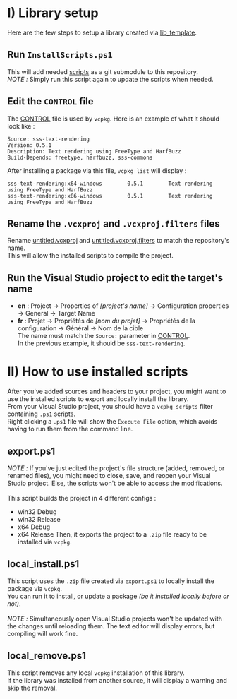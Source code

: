# I) Library setup
Here are the few steps to setup a library created via [lib_template](https://github.com/Scaly-Sphere-Studio/lib_template).

## Run `InstallScripts.ps1`
This will add needed [scripts](https://github.com/Scaly-Sphere-Studio/vcpkg_scripts) as a git submodule to this repository.<br/>
_NOTE :_ Simply run this script again to update the scripts when needed.

## Edit the `CONTROL` file
The [CONTROL](CONTROL) file is used by `vcpkg`. Here is an example of what it should look like :
```
Source: sss-text-rendering
Version: 0.5.1
Description: Text rendering using FreeType and HarfBuzz
Build-Depends: freetype, harfbuzz, sss-commons
```
After installing a package via this file, `vcpkg list` will display :
```
sss-text-rendering:x64-windows        0.5.1        Text rendering using FreeType and HarfBuzz
sss-text-rendering:x86-windows        0.5.1        Text rendering using FreeType and HarfBuzz
```

## Rename the `.vcxproj` and `.vcxproj.filters` files
Rename [untitled.vcxproj](untitled.vcxproj) and [untitled.vcxproj.filters](untitled.vcxproj.filters) to match the repository's name.<br/>
This will allow the installed scripts to compile the project.

## Run the Visual Studio project to edit the target's name
- **en** : Project -> Properties of _[project's name]_ -> Configuration properties -> General -> Target Name
- **fr** : Projet -> Propriétés de _[nom du projet]_ -> Propriétés de la configuration -> Général -> Nom de la cible<br/>
The name must match the `Source:` parameter in [CONTROL](CONTROL).<br/>
In the previous example, it should be `sss-text-rendering`.

# II) How to use installed scripts
After you've added sources and headers to your project, you might want to use the installed scripts to export and locally install the library.<br/>
From your Visual Studio project, you should have a `vcpkg_scripts` filter containing `.ps1` scripts.<br/>
Right clicking a `.ps1` file will show the `Execute File` option, which avoids having to run them from the command line.

## export.ps1
_NOTE :_ If you've just edited the project's file structure (added, removed, or renamed files), you might need to close, save, and reopen your Visual Studio project. Else, the scripts won't be able to access the modifications.<br/>
<br/>
This script builds the project in 4 different configs :
- win32 Debug
- win32 Release
- x64 Debug
- x64 Release
Then, it exports the project to a `.zip` file ready to be installed via `vcpkg`.

## local_install.ps1
This script uses the `.zip` file created via `export.ps1` to locally install the package via `vcpkg`.<br/>
You can run it to install, or update a package _(be it installed locally before or not)_.<br />
<br/>
_NOTE :_ Simultaneously open Visual Studio projects won't be updated with the changes until reloading them. The text editor will display errors, but compiling will work fine.

## local_remove.ps1
This script removes any local `vcpkg` installation of this library.<br/>
If the library was installed from another source, it will display a warning and skip the removal.

